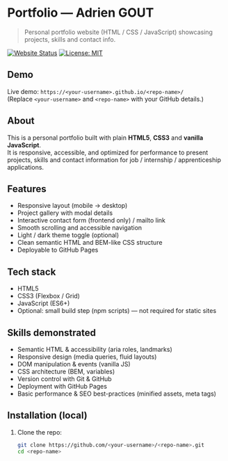 # Portfolio — Adrien GOUT

> Personal portfolio website (HTML / CSS / JavaScript) showcasing projects, skills and contact info.

[![Website Status](https://img.shields.io/badge/status-completed-brightgreen)]()
[![License: MIT](https://img.shields.io/badge/license-MIT-blue.svg)]()

## Demo
Live demo: `https://<your-username>.github.io/<repo-name>/`  
(Replace `<your-username>` and `<repo-name>` with your GitHub details.)

## About
This is a personal portfolio built with plain **HTML5**, **CSS3** and **vanilla JavaScript**.  
It is responsive, accessible, and optimized for performance to present projects, skills and contact information for job / internship / apprenticeship applications.

## Features
- Responsive layout (mobile → desktop)
- Project gallery with modal details
- Interactive contact form (frontend only) / mailto link
- Smooth scrolling and accessible navigation
- Light / dark theme toggle (optional)
- Clean semantic HTML and BEM-like CSS structure
- Deployable to GitHub Pages

## Tech stack
- HTML5
- CSS3 (Flexbox / Grid)
- JavaScript (ES6+)
- Optional: small build step (npm scripts) — not required for static sites

## Skills demonstrated
- Semantic HTML & accessibility (aria roles, landmarks)
- Responsive design (media queries, fluid layouts)
- DOM manipulation & events (vanilla JS)
- CSS architecture (BEM, variables)
- Version control with Git & GitHub
- Deployment with GitHub Pages
- Basic performance & SEO best-practices (minified assets, meta tags)

## Installation (local)
1. Clone the repo:
   ```bash
   git clone https://github.com/<your-username>/<repo-name>.git
   cd <repo-name>
